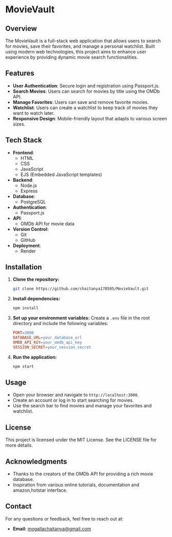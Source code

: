 # MovieVault

## Overview
The MovieVault is a full-stack web application that allows users to search for movies, save their favorites, and manage a personal watchlist. Built using modern web technologies, this project aims to enhance user experience by providing dynamic movie search functionalities.

## Features
- **User Authentication**: Secure login and registration using Passport.js.
- **Search Movies**: Users can search for movies by title using the OMDb API.
- **Manage Favorites**: Users can save and remove favorite movies.
- **Watchlist**: Users can create a watchlist to keep track of movies they want to watch later.
- **Responsive Design**: Mobile-friendly layout that adapts to various screen sizes.

## Tech Stack
- **Frontend**: 
  - HTML
  - CSS
  - JavaScript
  - EJS (Embedded JavaScript templates)
- **Backend**: 
  - Node.js
  - Express
- **Database**: 
  - PostgreSQL
- **Authentication**: 
  - Passport.js
- **API**: 
  - OMDb API for movie data
- **Version Control**: 
  - Git
  - GitHub
- **Deployment**: 
  - Render

## Installation
1. **Clone the repository:**
   ```bash
   git clone https://github.com/chaitanya170505/MovieVault.git

2. **Install dependencies:**
   ```bash
   npm install
   ```

3. **Set up your environment variables:**
   Create a `.env` file in the root directory and include the following variables:
   ```makefile
   PORT=3000
   DATABASE_URL=your_database_url
   OMDB_API_KEY=your_omdb_api_key
   SESSION_SECRET=your_session_secret
   ```

5. **Run the application:**
   ```bash
   npm start
   ```

## Usage

- Open your browser and navigate to `http://localhost:3000`.
- Create an account or log in to start searching for movies.
- Use the search bar to find movies and manage your favorites and watchlist.

## License

This project is licensed under the MIT License. See the LICENSE file for more details.

## Acknowledgments

- Thanks to the creators of the OMDb API for providing a rich movie database.
- Inspiration from various online tutorials, documentation and amazon,hotstar interface.

## Contact

For any questions or feedback, feel free to reach out at:

- **Email:** mogallachaitanya@gmail.com

